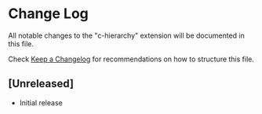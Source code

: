 # Change Log

All notable changes to the "c-hierarchy" extension will be documented in this file.

Check [Keep a Changelog](http://keepachangelog.com/) for recommendations on how to structure this file.

## [Unreleased]

- Initial release